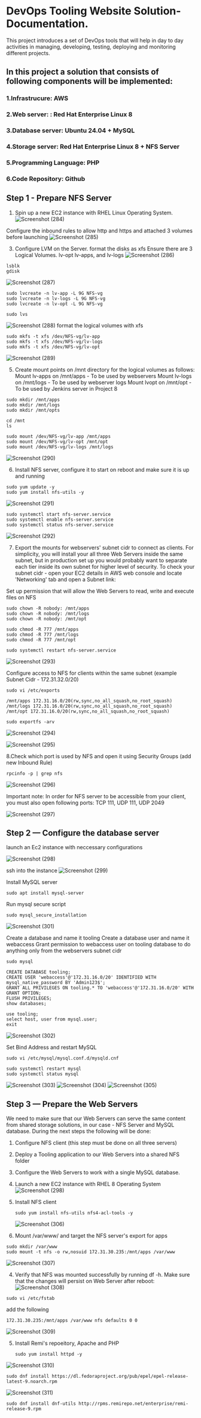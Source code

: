 # DevOps Tooling Website Solution- Documentation.
This project introduces a set of DevOps tools that will help  in day to day activities in managing, developing, testing, deploying and monitoring different projects.

## In this project a solution that consists of following components will be implemented:
### 1.**Infrastrucure**: AWS
### 2.**Web server**: : Red Hat Enterprise Linux 8
### 3.**Database server**: Ubuntu 24.04 + MySQL
### 4.**Storage server**: Red Hat Enterprise Linux 8 + NFS Server
### 5.**Programming Language**: PHP
### 6.**Code Repository:** Github

## Step 1 - Prepare NFS Server
1. Spin up a new EC2 instance with RHEL Linux  Operating System.
![Screenshot (284)](https://github.com/highbee2810/STEGHUB-DevOps-cloud-Engineering/assets/155490206/1ea03554-d42c-4667-88c1-e17d708cce7d)

Configure the inbound rules to allow http and https and attached 3 volumes before launching
![Screenshot (285)](https://github.com/highbee2810/STEGHUB-DevOps-cloud-Engineering/assets/155490206/1c4bcd7b-0714-4601-867f-d2a035231dd6)

3. Configure LVM on the Server. format the disks as xfs
Ensure there are 3 Logical Volumes. lv-opt lv-apps, and lv-logs
![Screenshot (286)](https://github.com/highbee2810/STEGHUB-DevOps-cloud-Engineering/assets/155490206/fb8681e2-2791-4ed1-ae0f-6902880170a9)

```
lsblk
gdisk
```
![Screenshot (287)](https://github.com/highbee2810/STEGHUB-DevOps-cloud-Engineering/assets/155490206/82af34df-32c0-4bfe-b7cc-07623c2fdb92)

```
sudo lvcreate -n lv-app -L 9G NFS-vg
sudo lvcreate -n lv-logs -L 9G NFS-vg
sudo lvcreate -n lv-opt -L 9G NFS-vg

sudo lvs
```
![Screenshot (288)](https://github.com/highbee2810/STEGHUB-DevOps-cloud-Engineering/assets/155490206/8f2fad7c-f1cc-4311-9253-08406db4a292)
format the logical volumes with xfs
```
sudo mkfs -t xfs /dev/NFS-vg/lv-app
sudo mkfs -t xfs /dev/NFS-vg/lv-logs
sudo mkfs -t xfs /dev/NFS-vg/lv-opt
```
![Screenshot (289)](https://github.com/highbee2810/STEGHUB-DevOps-cloud-Engineering/assets/155490206/09c9e5e9-4472-4387-b39e-06d3b82122e0)

5. Create mount points on /mnt directory for the logical volumes as follows:
Mount lv-apps on /mnt/apps - To be used by webservers
Mount lv-logs on /mnt/logs - To be used by webserver logs 
Mount lvopt on /mnt/opt - To be used by Jenkins server in Project 8

```
sudo mkdir /mnt/apps
sudo mkdir /mnt/logs
sudo mkdir /mnt/opts

cd /mnt
ls
```
```
sudo mount /dev/NFS-vg/lv-app /mnt/apps
sudo mount /dev/NFS-vg/lv-opt /mnt/opt
sudo mount /dev/NFS-vg/lv-logs /mnt/logs
```
![Screenshot (290)](https://github.com/highbee2810/STEGHUB-DevOps-cloud-Engineering/assets/155490206/0fa6f639-89b2-471b-914d-4bc6cea27d91)

6. Install NFS server, configure it to start on reboot and make sure it is up and running
 ```
 sudo yum update -y
 sudo yum install nfs-utils -y
```
![Screenshot (291)](https://github.com/highbee2810/STEGHUB-DevOps-cloud-Engineering/assets/155490206/8611dcb9-9928-4574-8f81-94a9d679b71e)

```
sudo systemctl start nfs-server.service
sudo systemctl enable nfs-server.service
sudo systemctl status nfs-server.service
```
![Screenshot (292)](https://github.com/highbee2810/STEGHUB-DevOps-cloud-Engineering/assets/155490206/5e70524e-c120-40b1-98de-bbddc7d97373)

7. Export the mounts for webservers' subnet cidr to connect as clients. For simplicity, you will install your all three Web Servers inside the same subnet, but in production set up you would probably want to separate
each tier inside its own subnet for higher level of security. To check your subnet cidr - open your EC2 details in AWS web console and locate 'Networking' tab and open a Subnet link:

Set up permission that will allow the Web Servers to read, write and execute files on NFS

```
sudo chown -R nobody: /mnt/apps
sudo chown -R nobody: /mnt/logs
sudo chown -R nobody: /mnt/opt

sudo chmod -R 777 /mnt/apps
sudo chmod -R 777 /mnt/logs
sudo chmod -R 777 /mnt/opt

sudo systemctl restart nfs-server.service
```
![Screenshot (293)](https://github.com/highbee2810/STEGHUB-DevOps-cloud-Engineering/assets/155490206/349a4241-40ae-45c7-8196-5f098f69c8ae)

Configure access to NFS for clients within the same subnet (example Subnet Cidr - 172.31.32.0/20)

```
sudo vi /etc/exports

/mnt/apps 172.31.16.0/20(rw,sync,no_all_squash,no_root_squash)
/mnt/logs 172.31.16.0/20(rw,sync,no_all_squash,no_root_squash)
/mnt/opt 172.31.16.0/20(rw,sync,no_all_squash,no_root_squash)

sudo exportfs -arv
```
![Screenshot (294)](https://github.com/highbee2810/STEGHUB-DevOps-cloud-Engineering/assets/155490206/46df85fb-3464-4459-aa72-4557cbddebbf)

![Screenshot (295)](https://github.com/highbee2810/STEGHUB-DevOps-cloud-Engineering/assets/155490206/4be8de28-10e5-445f-a935-d83a0316abb2)


8.Check which port is used by NFS and open it using Security Groups (add new Inbound Rule)

```
rpcinfo -p | grep nfs
```
![Screenshot (296)](https://github.com/highbee2810/STEGHUB-DevOps-cloud-Engineering/assets/155490206/e206f827-11f2-4ed1-8152-bb8c560e2476)

Important note: In order for NFS server to be accessible from your client, you must also open following ports: TCP 111, UDP 111, UDP 2049

![Screenshot (297)](https://github.com/highbee2810/STEGHUB-DevOps-cloud-Engineering/assets/155490206/cc61f5e9-b124-4ca1-89ce-1d8eb4230b35)

## Step 2 — Configure the database server
launch an Ec2 instance with neccessary configurations

![Screenshot (298)](https://github.com/highbee2810/STEGHUB-DevOps-cloud-Engineering/assets/155490206/e9706e72-9736-4bce-b868-45b8cd1356d9)

ssh into the instance
![Screenshot (299)](https://github.com/highbee2810/STEGHUB-DevOps-cloud-Engineering/assets/155490206/79e5bfe7-3a47-4cd9-897b-aa9268ac0221)

Install MySQL server

```
sudo apt install mysql-server
```
Run mysql secure script

```
sudo mysql_secure_installation
```
![Screenshot (301)](https://github.com/highbee2810/STEGHUB-DevOps-cloud-Engineering/assets/155490206/807c9e51-b8fb-4f35-8ee7-662ce0325c90)

Create a database and name it tooling
Create a database user and name it webaccess
Grant permission to webaccess user on tooling database to do anything only from the webservers subnet cidr

```
sudo mysql

CREATE DATABASE tooling;
CREATE USER 'webaccess'@'172.31.16.0/20' IDENTIFIED WITH mysql_native_password BY 'Admin123$';
GRANT ALL PRIVILEGES ON tooling.* TO 'webaccess'@'172.31.16.0/20' WITH GRANT OPTION;
FLUSH PRIVILEGES;
show databases;

use tooling;
select host, user from mysql.user;
exit
```

![Screenshot (302)](https://github.com/highbee2810/STEGHUB-DevOps-cloud-Engineering/assets/155490206/dc1c61ba-665b-4a9d-96b3-a3473eb94a58)

Set Bind Address and restart MySQL

```
sudo vi /etc/mysql/mysql.conf.d/mysqld.cnf

sudo systemctl restart mysql
sudo systemctl status mysql
```
![Screenshot (303)](https://github.com/highbee2810/STEGHUB-DevOps-cloud-Engineering/assets/155490206/8f8179c3-7389-4402-9264-3c952ffe7e16)
![Screenshot (304)](https://github.com/highbee2810/STEGHUB-DevOps-cloud-Engineering/assets/155490206/ddf0fc45-8c89-44f7-a829-f41a15f42e7b)
![Screenshot (305)](https://github.com/highbee2810/STEGHUB-DevOps-cloud-Engineering/assets/155490206/b8ab9986-e25c-42a0-887f-bfd6fd8f2b68)



## Step 3 — Prepare the Web Servers
We need to make sure that our Web Servers can serve the same content from shared storage solutions, in our case - NFS Server and MySQL database.
During the next steps the following will be done:
1. Configure NFS client (this step must be done on all three servers)
2. Deploy a Tooling application to our Web Servers into a shared NFS folder
3. Configure the Web Servers to work with a single MySQL database.

1. Launch a new EC2 instance with RHEL 8 Operating System
   ![Screenshot (298)](https://github.com/highbee2810/STEGHUB-DevOps-cloud-Engineering/assets/155490206/f8e7994e-6ba9-4336-8fac-f848d5756d0d)
2. Install NFS client
   ```
   sudo yum install nfs-utils nfs4-acl-tools -y
   ```
   ![Screenshot (306)](https://github.com/highbee2810/STEGHUB-DevOps-cloud-Engineering/assets/155490206/6e4b315c-b456-489f-8b70-e5ef3f470498)

   
3. Mount /var/www/ and target the NFS server's export for apps
```
sudo mkdir /var/www
sudo mount -t nfs -o rw,nosuid 172.31.30.235:/mnt/apps /var/www
```
![Screenshot (307)](https://github.com/highbee2810/STEGHUB-DevOps-cloud-Engineering/assets/155490206/1e33c1de-99ea-4970-a54a-2391e620364d)

4. Verify that NFS was mounted successfully by running df -h. Make sure that the changes will persist on Web Server after reboot:
![Screenshot (308)](https://github.com/highbee2810/STEGHUB-DevOps-cloud-Engineering/assets/155490206/87144672-e42e-431d-bbab-b2ea44f4c4ac)

```
sudo vi /etc/fstab
```
add the following

```
172.31.30.235:/mnt/apps /var/www nfs defaults 0 0
```
![Screenshot (309)](https://github.com/highbee2810/STEGHUB-DevOps-cloud-Engineering/assets/155490206/41452173-c114-42ed-b856-070919d84da8)

5. Install Remi's repoeitory, Apache and PHP
   ```
   sudo yum install httpd -y
   ```
  ![Screenshot (310)](https://github.com/highbee2810/STEGHUB-DevOps-cloud-Engineering/assets/155490206/f32e7f2b-141d-4164-af82-e3f2198a89bc)

```
sudo dnf install https://dl.fedoraproject.org/pub/epel/epel-release-latest-9.noarch.rpm
```
![Screenshot (311)](https://github.com/highbee2810/STEGHUB-DevOps-cloud-Engineering/assets/155490206/7a70a4ee-a883-4aba-8054-67f42ed26ef2)

```
sudo dnf install dnf-utils http://rpms.remirepo.net/enterprise/remi-release-9.rpm
```
